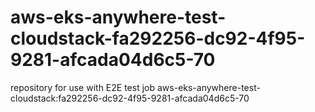 # aws-eks-anywhere-test-cloudstack-fa292256-dc92-4f95-9281-afcada04d6c5-70
repository for use with E2E test job aws-eks-anywhere-test-cloudstack:fa292256-dc92-4f95-9281-afcada04d6c5-70
